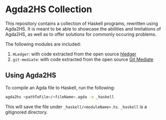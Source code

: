 # Agda2HS Collection

This repository contains a collection of Haskell programs, rewritten using Agda2HS.
It is meant to be able to showcase the abilities and limitations of Agda2HS, as well as to offer solutions for commonly occuring problems.

The following modules are included:

1. `HLedger`: with code extracted from the open source [hledger](https://github.com/simonmichael/hledger)
2. `git-mediate`: with code extracted from the open source [Git Mediate](https://github.com/Peaker/git-mediate)


## Using Agda2HS

To compile an Agda file to Haskell, run the following:

```bash
agda2hs <pathToFile>/<fileName>.agda -o _haskell
```

This will save the file under `_haskell/<moduleName>.hs`. `_haskell` is a gitignored directory.
